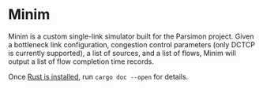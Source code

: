 # Minim

Minim is a custom single-link simulator built for the Parsimon project. Given a
bottleneck link configuration, congestion control parameters (only DCTCP is
currently supported), a list of sources, and a list of flows, Minim will output
a list of flow completion time records.

Once [Rust is installed](https://www.rust-lang.org/tools/install), run
`cargo doc --open` for details.
